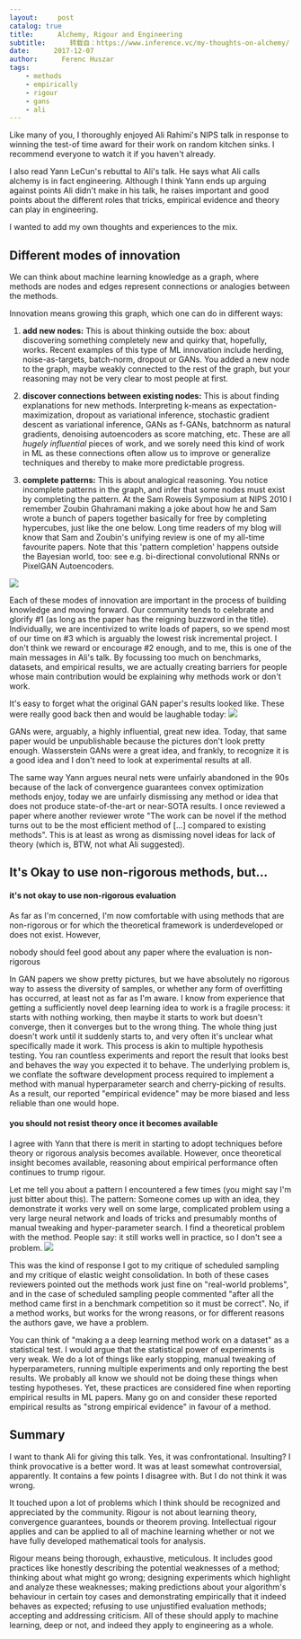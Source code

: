 ```yaml
---
layout:     post
catalog: true
title:      Alchemy, Rigour and Engineering
subtitle:      转载自：https://www.inference.vc/my-thoughts-on-alchemy/
date:      2017-12-07
author:      Ferenc Huszar
tags:
    - methods
    - empirically
    - rigour
    - gans
    - ali
---
```


Like many of you, I thoroughly enjoyed Ali Rahimi's NIPS talk in response to winning the test-of time award for their work on random kitchen sinks. I recommend everyone to watch it if you haven't already.

I also read Yann LeCun's rebuttal to Ali's talk. He says what Ali calls alchemy is in fact engineering. Although I think Yann ends up arguing against points Ali didn't make in his talk, he raises important and good points about the different roles that tricks, empirical evidence and theory can play in engineering.

I wanted to add my own thoughts and experiences to the mix.

## Different modes of innovation

We can think about machine learning knowledge as a graph, where methods are nodes and edges represent connections or analogies between the methods.

Innovation means growing this graph, which one can do in different ways:

1. **add new nodes:** This is about thinking outside the box: about discovering something completely new and quirky that, hopefully, works. Recent examples of this type of ML innovation include herding, noise-as-targets, batch-norm, dropout or GANs. You added a new node to the graph, maybe weakly connected to the rest of the graph, but your reasoning may not be very clear to most people at first. 

1. **discover connections between existing nodes:** This is about finding explanations for new methods. Interpreting k-means as expectation-maximization, dropout as variational inference, stochastic gradient descent as variational inference, GANs as f-GANs, batchnorm as natural gradients, denoising autoencoders as score matching, etc. These are all *hugely influential* pieces of work, and we sorely need this kind of work in ML as these connections often allow us to improve or generalize techniques and thereby to make more predictable progress. 

1. **complete patterns:** This is about analogical reasoning. You notice incomplete patterns in the graph, and infer that some nodes must exist by completing the pattern. At the Sam Roweis Symposium at NIPS 2010 I remember Zoubin Ghahramani making a joke about how he and Sam wrote a bunch of papers together basically for free by completing hypercubes, just like the one below. Long time readers of my blog will know that Sam and Zoubin's unifying review is one of my all-time favourite papers. Note that this 'pattern completion' happens outside the Bayesian world, too: see e.g. bi-directional convolutional RNNs or PixelGAN Autoencoders.

![](https://www.inference.vc/content/images/2017/12/F4.large.jpg)


Each of these modes of innovation are important in the process of building knowledge and moving forward. Our community tends to celebrate and glorify #1 (as long as the paper has the reigning buzzword in the title). Individually, we are incentivized to write loads of papers, so we spend most of our time on #3 which is arguably the lowest risk incremental project. I don't think we reward or encourage #2 enough, and to me, this is one of the main messages in Ali's talk. By focussing too much on benchmarks, datasets, and empirical results, we are actually creating barriers for people whose main contribution would be explaining why methods work or don't work.

It's easy to forget what the original GAN paper's results looked like. These were really good back then and would be laughable today:
![](https://www.inference.vc/content/images/2017/12/Screen-Shot-2017-12-07-at-11.49.46-AM.png)


GANs were, arguably, a highly influential, great new idea. Today, that same paper would be unpublishable because the pictures don't look pretty enough. Wasserstein GANs were a great idea, and frankly, to recognize it is a good idea and I don't need to look at experimental results at all.

The same way Yann argues neural nets were unfairly abandoned in the 90s because of the lack of convergence guarantees convex optimization methods enjoy, today we are unfairly dismissing any method or idea that does not produce state-of-the-art or near-SOTA results. I once reviewed a paper where another reviewer wrote "The work can be novel if the method turns out to be the most efficient method of [...] compared to existing methods". This is at least as wrong as dismissing novel ideas for lack of theory (which is, BTW, not what Ali suggested).

## It's Okay to use non-rigorous methods, but...

#### it's not okay to use non-rigorous evaluation

As far as I'm concerned, I'm now comfortable with using methods that are non-rigorous or for which the theoretical framework is underdeveloped or does not exist. However,

> 
nobody should feel good about any paper where the evaluation is non-rigorous


In GAN papers we show pretty pictures, but we have absolutely no rigorous way to assess the diversity of samples, or whether any form of overfitting has occurred, at least not as far as I'm aware. I know from experience that getting a sufficiently novel deep learning idea to work is a fragile process: it starts with nothing working, then maybe it starts to work but doesn't converge, then it converges but to the wrong thing. The whole thing just doesn't work until it suddenly starts to, and very often it's unclear what specifically made it work. This process is akin to multiple hypothesis testing. You ran countless experiments and report the result that looks best and behaves the way you expected it to behave. The underlying problem is, we conflate the software development process required to implement a method with manual hyperparameter search and cherry-picking of results. As a result, our reported "empirical evidence" may be more biased and less reliable than one would hope.

#### you should not resist theory once it becomes available

I agree with Yann that there is merit in starting to adopt techniques before theory or rigorous analysis becomes available. However, once theoretical insight becomes available, reasoning about empirical performance often continues to trump rigour.

Let me tell you about a pattern I encountered a few times (you might say I'm just bitter about this). The pattern: Someone comes up with an idea, they demonstrate it works very well on some large, complicated problem using a very large neural network and loads of tricks and presumably months of manual tweaking and hyper-parameter search. I find a theoretical problem with the method. People say: it still works well in practice, so I don't see a problem.
![](https://www.inference.vc/content/images/2017/12/GxTnK.gif)


This was the kind of response I got to my critique of scheduled sampling and my critique of elastic weight consolidation. In both of these cases reviewers pointed out the methods work just fine on "real-world problems", and in the case of scheduled sampling people commented "after all the method came first in a benchmark competition so it must be correct". No, if a method works, but works for the wrong reasons, or for different reasons the authors gave, we have a problem.

You can think of "making a a deep learning method work on a dataset" as a statistical test. I would argue that the statistical power of experiments is very weak. We do a lot of things like early stopping, manual tweaking of hyperparameters, running multiple experiments and only reporting the best results. We probably all know we should not be doing these things when testing hypotheses. Yet, these practices are considered fine when reporting empirical results in ML papers. Many go on and consider these reported empirical results as "strong empirical evidence" in favour of a method.

## Summary

I want to thank Ali for giving this talk. Yes, it was confrontational. Insulting? I think provocative is a better word. It was at least somewhat controversial, apparently. It contains a few points I disagree with. But I do not think it was wrong.

It touched upon a lot of problems which I think should be recognized and appreciated by the community. Rigour is not about learning theory, convergence guarantees, bounds or theorem proving. Intellectual rigour applies and can be applied to all of machine learning whether or not we have fully developed mathematical tools for analysis.

Rigour means being thorough, exhaustive, meticulous. It includes good practices like honestly describing the potential weaknesses of a method; thinking about what might go wrong; designing experiments which highlight and analyze these weaknesses; making predictions about your algorithm's behaviour in certain toy cases and demonstrating empirically that it indeed behaves as expected; refusing to use unjustified evaluation methods; accepting and addressing criticism. All of these should apply to machine learning, deep or not, and indeed they apply to engineering as a whole.
